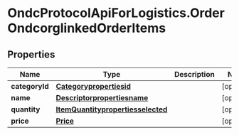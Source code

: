 # OndcProtocolApiForLogistics.OrderOndcorglinkedOrderItems

## Properties
Name | Type | Description | Notes
------------ | ------------- | ------------- | -------------
**categoryId** | [**Categorypropertiesid**](Categorypropertiesid.md) |  | [optional] 
**name** | [**Descriptorpropertiesname**](Descriptorpropertiesname.md) |  | [optional] 
**quantity** | [**ItemQuantitypropertiesselected**](ItemQuantitypropertiesselected.md) |  | [optional] 
**price** | [**Price**](Price.md) |  | [optional] 
